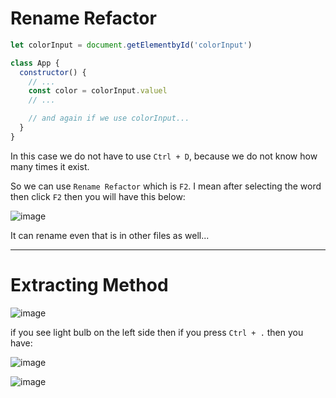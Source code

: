 # Rename Refactor

```js
let colorInput = document.getElementbyId('colorInput')

class App {
  constructor() {
    // ...
    const color = colorInput.valuel
    // ...

    // and again if we use colorInput...
  }
}
```

In this case we do not have to use `Ctrl + D`, because we do not know how many times it exist.

So we can use `Rename Refactor` which is `F2`. I mean after selecting the word then click `F2` then you will have this below: 

![image](https://github.com/saidali-ibn-zafar/Visual-Studio-Code-can-do-that/assets/120341849/caf933f0-64fd-48a6-aefb-74a9cbba3d55)

It can rename even that is in other files as well...

- - - - - 

# Extracting Method

![image](https://github.com/saidali-ibn-zafar/Visual-Studio-Code-can-do-that/assets/120341849/c5cf2f0b-1594-48ec-89f4-f887a537e7a7)

if you see light bulb on the left side then if you press `Ctrl + .` then you have: 

![image](https://github.com/saidali-ibn-zafar/Visual-Studio-Code-can-do-that/assets/120341849/55676e40-8b2d-4529-a725-ab44dd4bb67c)

![image](https://github.com/saidali-ibn-zafar/Visual-Studio-Code-can-do-that/assets/120341849/46e15533-3e6c-4b98-ab3a-d881b8766493)
